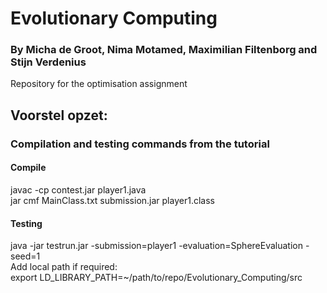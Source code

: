 # Evolutionary Computing
### By Micha de Groot, Nima Motamed, Maximilian Filtenborg and Stijn Verdenius

Repository for the optimisation assignment


## Voorstel opzet:






### Compilation and testing commands from the tutorial
#### Compile
javac -cp contest.jar player1.java  
jar cmf MainClass.txt submission.jar player1.class  
#### Testing
java -jar testrun.jar -submission=player1 -evaluation=SphereEvaluation -seed=1  
Add local path if required:  
export LD\_LIBRARY\_PATH=~/path/to/repo/Evolutionary\_Computing/src
